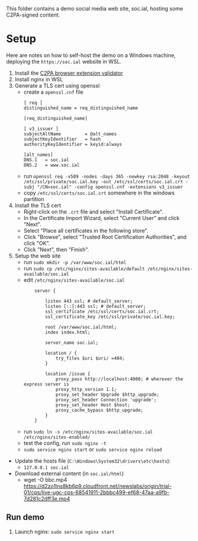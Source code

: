 This folder contains a demo social media web site, soc.ial, hosting some C2PA-signed content.

# Setup

Here are notes on how to self-host the demo on a Windows machine, deploying the `https://soc.ial` website in WSL.

1. Install the [C2PA browser extension validator](https://github.com/microsoft/c2pa-extension-validator)
1. Install nginx in WSL
1. Generate a TLS cert using openssl
    * create a `openssl.cnf` file
        ```
        [ req ]
        distinguished_name = req_distinguished_name
                
        [req_distinguished_name]
                
        [ v3_issuer ]
        subjectAltName         = @alt_names
        subjectKeyIdentifier   = hash
        authorityKeyIdentifier = keyid:always
                
        [alt_names]
        DNS.1   = soc.ial
        DNS.2   = www.soc.ial
        ```			
    * run `openssl req -x509 -nodes -days 365 -newkey rsa:2048 -keyout /etc/ssl/private/soc.ial.key -out /etc/ssl/certs/soc.ial.crt -subj "/CN=soc.ial" -config openssl.cnf -extensions v3_issuer`
    * copy `/etc/ssl/certs/soc.ial.crt` somewhere in the windows partition
1. Install the TLS cert
    * Right-click on the `.crt` file and select "Install Certificate".
    * In the Certificate Import Wizard, select "Current User" and click "Next".
    * Select "Place all certificates in the following store".
    * Click "Browse", select "Trusted Root Certification Authorities", and click "OK".
    * Click "Next", then "Finish".
1. Setup the web site
    * run `sudo mkdir -p /var/www/soc.ial/html`
    * run `sudo cp /etc/nginx/sites-available/default /etc/nginx/sites-available/soc.ial`
    * edit `/etc/nginx/sites-available/soc.ial`
        ```
            server {
                
                listen 443 ssl; # default_server;
                listen [::]:443 ssl; # default_server;
                ssl_certificate /etc/ssl/certs/soc.ial.crt;
                ssl_certificate_key /etc/ssl/private/soc.ial.key;
            
                root /var/www/soc.ial/html;
                index index.html;
            
                server_name soc.ial;
            
                location / {
                    try_files $uri $uri/ =404;
                }
            
                location /issue {
                    proxy_pass http://localhost:4000; # wherever the express server is
                    proxy_http_version 1.1;
                    proxy_set_header Upgrade $http_upgrade;
                    proxy_set_header Connection 'upgrade';
                    proxy_set_header Host $host;
                    proxy_cache_bypass $http_upgrade;
                }
            }
        ```	
    * run `sudo ln -s /etc/nginx/sites-available/soc.ial /etc/nginx/sites-enabled/`
    * test the config, run `sudo nginx -t`
    * `sudo service nginx start` or `sudo service nginx reload`
* Update the hosts file (`C:\Windows\System32\drivers\etc\hosts`): 
    * `127.0.0.1 soc.ial`
* Download external content (in `soc.ial/html`)
    * wget -O bbc.mp4 https://d2zo1lns8kb6p9.cloudfront.net/newslabs/origin/trial-01/cps/live-ugc-cps-68541911-2bbbc499-ef68-47aa-a9fb-7d281c2dff3e.mp4
    
## Run demo
1. Launch nginx: `sudo service nginx start`
